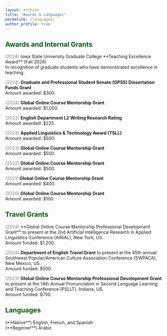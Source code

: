 ```yaml
---
layout: archive
title: "Awards & Languages"
permalink: /languages/
author_profile: true
---
```


<h2 style="color: #005700"> Awards and Internal Grants</h2>
<span style="color:grey">(2024)</span> Iowa State University Graduate College **Teaching Excellence Award** (Fall 2024)<br/>
In recognition of graduate students who have demonstrated excellence in teaching.

<span style="color:grey">(2024)</span> **Graduate and Professional Student Senate (GPSS) Dissertation Funds Grant**<br/>
Amount awarded: $300.

<span style="color:grey">(2024)</span> **Global Online Course Mentorship Grant**<br/>
Amount awarded: $1,000.

<span style="color:grey">(2023)</span> **English Department L2 Writing Research Rating**<br/>
Amount awarded: $225.

<span style="color:grey">(2023)</span> **Applied Linguistics & Technology Award (TSLL)**<br/>
Amount awarded: $500.

<span style="color:grey">(2023)</span> **Global Online Course Mentorship Grant**<br/>
Amount awarded: $500.

<span style="color:grey">(2022)</span> **Global Online Course Mentorship Grant**<br/>
Amount awarded: $500.

<span style="color:grey">(2021)</span> **Global Online Course Mentorship Grant**<br/>
Amount awarded: $400.

<span style="color:grey">(2020)</span> **Global Online Course Mentorship Grant**<br/>
Amount awarded: $100.

<h2 style="color: #005700"> Travel Grants</h2>
<span style="color:grey">(2024)</span> **Global Online Course Mentorship Professional Development Grant** to present at the 2nd Artificial Intelligence Research in Applied Linguistics Conference (AIRiAL), New York, US.<br/>
Amount funded: $1,200.

<span style="color:grey">(2024)</span> **Department of English Travel Grant** to present at the 45th annual Southwest Popular/American Culture Association Conference (SWPACA), New Mexico, US.<br/>
Amount funded: $500.

<span style="color:grey">(2023)</span> **Global Online Course Mentorship Professional Development Grant** to
present at the 14th Annual Pronunciation in Second Language Learning and Teaching Conference (PSLLT), Indiana, US.<br/>
Amount funded: $750.

<h2 style="color: #005700"> Languages</h2>
(**Native**) English, French, and Spanish<br/>
(**Beginner**) Arabic
